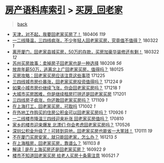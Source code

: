 [房产语料库索引](../../README.md)  > [买房_回老家](买房_回老家.md)
====
> [back](../README.md)

- [天津，对不起，我要回老家买房了！](http://jkwz.applinzi.com/ittc/7088932219072807953.html#%E5%A4%A9%E6%B4%A5%EF%BC%8C%E5%AF%B9%E4%B8%8D%E8%B5%B7%EF%BC%8C%E6%88%91%E8%A6%81%E5%9B%9E%E8%80%81%E5%AE%B6%E4%B9%B0%E6%88%BF%E4%BA%86%EF%BC%81) 180406 *119* 
- [一二线降温，三四线疯涨，不少年轻人回老家买房，究竟值不值得？](http://jkwz.applinzi.com/ittc/7083293296468427783.html#%E4%B8%80%E4%BA%8C%E7%BA%BF%E9%99%8D%E6%B8%A9%EF%BC%8C%E4%B8%89%E5%9B%9B%E7%BA%BF%E7%96%AF%E6%B6%A8%EF%BC%8C%E4%B8%8D%E5%B0%91%E5%B9%B4%E8%BD%BB%E4%BA%BA%E5%9B%9E%E8%80%81%E5%AE%B6%E4%B9%B0%E6%88%BF%EF%BC%8C%E7%A9%B6%E7%AB%9F%E5%80%BC%E4%B8%8D%E5%80%BC%E5%BE%97%EF%BC%9F) 180322 *1* 
- [离开厦门，回老家县城买房，50万的存款，买房加豪华装修还有剩！](http://jkwz.applinzi.com/ittc/7083263485826040849.html#%E7%A6%BB%E5%BC%80%E5%8E%A6%E9%97%A8%EF%BC%8C%E5%9B%9E%E8%80%81%E5%AE%B6%E5%8E%BF%E5%9F%8E%E4%B9%B0%E6%88%BF%EF%BC%8C50%E4%B8%87%E7%9A%84%E5%AD%98%E6%AC%BE%EF%BC%8C%E4%B9%B0%E6%88%BF%E5%8A%A0%E8%B1%AA%E5%8D%8E%E8%A3%85%E4%BF%AE%E8%BF%98%E6%9C%89%E5%89%A9%EF%BC%81) 180322 *12* 
- [苏州买房故事：卖掉房子回老家也是一种选择](http://jkwz.applinzi.com/ittc/7067640452830725136.html#%E8%8B%8F%E5%B7%9E%E4%B9%B0%E6%88%BF%E6%95%85%E4%BA%8B%EF%BC%9A%E5%8D%96%E6%8E%89%E6%88%BF%E5%AD%90%E5%9B%9E%E8%80%81%E5%AE%B6%E4%B9%9F%E6%98%AF%E4%B8%80%E7%A7%8D%E9%80%89%E6%8B%A9) 180208 *56* 
- [放弃年薪50万，逃离北上广回老家买房，值得吗？](http://jkwz.applinzi.com/ittc/7062563997058860048.html#%E6%94%BE%E5%BC%83%E5%B9%B4%E8%96%AA50%E4%B8%87%EF%BC%8C%E9%80%83%E7%A6%BB%E5%8C%97%E4%B8%8A%E5%B9%BF%E5%9B%9E%E8%80%81%E5%AE%B6%E4%B9%B0%E6%88%BF%EF%BC%8C%E5%80%BC%E5%BE%97%E5%90%97%EF%BC%9F) 180125  
- [买房攻略：回老家买房应该注意这些事项](http://jkwz.applinzi.com/ittc/7051044658497455120.html#%E4%B9%B0%E6%88%BF%E6%94%BB%E7%95%A5%EF%BC%9A%E5%9B%9E%E8%80%81%E5%AE%B6%E4%B9%B0%E6%88%BF%E5%BA%94%E8%AF%A5%E6%B3%A8%E6%84%8F%E8%BF%99%E4%BA%9B%E4%BA%8B%E9%A1%B9) 171225  
- [三四线城市房价暴涨，回老家买房投资值得吗？](http://jkwz.applinzi.com/ittc/7050443280385311761.html#%E4%B8%89%E5%9B%9B%E7%BA%BF%E5%9F%8E%E5%B8%82%E6%88%BF%E4%BB%B7%E6%9A%B4%E6%B6%A8%EF%BC%8C%E5%9B%9E%E8%80%81%E5%AE%B6%E4%B9%B0%E6%88%BF%E6%8A%95%E8%B5%84%E5%80%BC%E5%BE%97%E5%90%97%EF%BC%9F) 171224 *9* 
- [如果小城市房价继续飞涨，你会回老家买房吗？](http://jkwz.applinzi.com/ittc/7048478331505214480.html#%E5%A6%82%E6%9E%9C%E5%B0%8F%E5%9F%8E%E5%B8%82%E6%88%BF%E4%BB%B7%E7%BB%A7%E7%BB%AD%E9%A3%9E%E6%B6%A8%EF%BC%8C%E4%BD%A0%E4%BC%9A%E5%9B%9E%E8%80%81%E5%AE%B6%E4%B9%B0%E6%88%BF%E5%90%97%EF%BC%9F) 171218 *1* 
- [大城市买房困难，你是继续租房打拼还是回老家买房](http://jkwz.applinzi.com/ittc/7042161589870920721.html#%E5%A4%A7%E5%9F%8E%E5%B8%82%E4%B9%B0%E6%88%BF%E5%9B%B0%E9%9A%BE%EF%BC%8C%E4%BD%A0%E6%98%AF%E7%BB%A7%E7%BB%AD%E7%A7%9F%E6%88%BF%E6%89%93%E6%8B%BC%E8%BF%98%E6%98%AF%E5%9B%9E%E8%80%81%E5%AE%B6%E4%B9%B0%E6%88%BF) 171201  
- [三四线房子疯涨，你还敢回老家买房吗？](http://jkwz.applinzi.com/ittc/7033223887695905809.html#%E4%B8%89%E5%9B%9B%E7%BA%BF%E6%88%BF%E5%AD%90%E7%96%AF%E6%B6%A8%EF%BC%8C%E4%BD%A0%E8%BF%98%E6%95%A2%E5%9B%9E%E8%80%81%E5%AE%B6%E4%B9%B0%E6%88%BF%E5%90%97%EF%BC%9F) 171109 *1* 
- [在上海打工，回老家买房，可取吗](http://jkwz.applinzi.com/ittc/7019514111770231824.html#%E5%9C%A8%E4%B8%8A%E6%B5%B7%E6%89%93%E5%B7%A5%EF%BC%8C%E5%9B%9E%E8%80%81%E5%AE%B6%E4%B9%B0%E6%88%BF%EF%BC%8C%E5%8F%AF%E5%8F%96%E5%90%97) 171002 *1* 
- [在外地工作购买的住房公积金可以回老家买房吗？](http://jkwz.applinzi.com/ittc/7017677517438321680.html#%E5%9C%A8%E5%A4%96%E5%9C%B0%E5%B7%A5%E4%BD%9C%E8%B4%AD%E4%B9%B0%E7%9A%84%E4%BD%8F%E6%88%BF%E5%85%AC%E7%A7%AF%E9%87%91%E5%8F%AF%E4%BB%A5%E5%9B%9E%E8%80%81%E5%AE%B6%E4%B9%B0%E6%88%BF%E5%90%97%EF%BC%9F) 170926 *1* 
- [一二线楼市降温三四线迎来补涨 回老家买房值吗？](http://jkwz.applinzi.com/ittc/7000236760528061456.html#%E4%B8%80%E4%BA%8C%E7%BA%BF%E6%A5%BC%E5%B8%82%E9%99%8D%E6%B8%A9%E4%B8%89%E5%9B%9B%E7%BA%BF%E8%BF%8E%E6%9D%A5%E8%A1%A5%E6%B6%A8+%E5%9B%9E%E8%80%81%E5%AE%B6%E4%B9%B0%E6%88%BF%E5%80%BC%E5%90%97%EF%BC%9F) 170810  
- [家乡的楼市迎来爆发 北漂们 你会考虑回老家买房吗？](http://jkwz.applinzi.com/ittc/6971918405383750661.html#%E5%AE%B6%E4%B9%A1%E7%9A%84%E6%A5%BC%E5%B8%82%E8%BF%8E%E6%9D%A5%E7%88%86%E5%8F%91+%E5%8C%97%E6%BC%82%E4%BB%AC+%E4%BD%A0%E4%BC%9A%E8%80%83%E8%99%91%E5%9B%9E%E8%80%81%E5%AE%B6%E4%B9%B0%E6%88%BF%E5%90%97%EF%BC%9F) 170526  
- [深圳公积金升级了！可转到异地，回老家买房也能省一大笔钱！](http://jkwz.applinzi.com/ittc/6921960877183206405.html#%E6%B7%B1%E5%9C%B3%E5%85%AC%E7%A7%AF%E9%87%91%E5%8D%87%E7%BA%A7%E4%BA%86%EF%BC%81%E5%8F%AF%E8%BD%AC%E5%88%B0%E5%BC%82%E5%9C%B0%EF%BC%8C%E5%9B%9E%E8%80%81%E5%AE%B6%E4%B9%B0%E6%88%BF%E4%B9%9F%E8%83%BD%E7%9C%81%E4%B8%80%E5%A4%A7%E7%AC%94%E9%92%B1%EF%BC%81) 170111 *19* 
- [不在厦门买房安家，就只能回老家，怎么办？](http://jkwz.applinzi.com/ittc/6911040271956837380.html#%E4%B8%8D%E5%9C%A8%E5%8E%A6%E9%97%A8%E4%B9%B0%E6%88%BF%E5%AE%89%E5%AE%B6%EF%BC%8C%E5%B0%B1%E5%8F%AA%E8%83%BD%E5%9B%9E%E8%80%81%E5%AE%B6%EF%BC%8C%E6%80%8E%E4%B9%88%E5%8A%9E%EF%BC%9F) 161213 *5* 
- [在上海租房，回老家买房，靠谱么？](http://jkwz.applinzi.com/ittc/6895584929915601924.html#%E5%9C%A8%E4%B8%8A%E6%B5%B7%E7%A7%9F%E6%88%BF%EF%BC%8C%E5%9B%9E%E8%80%81%E5%AE%B6%E4%B9%B0%E6%88%BF%EF%BC%8C%E9%9D%A0%E8%B0%B1%E4%B9%88%EF%BC%9F) 161103 *8* 
- [解读 | 是在上海买房还是回老家买房？](http://jkwz.applinzi.com/ittc/6879914633078506501.html#%E8%A7%A3%E8%AF%BB+%7C+%E6%98%AF%E5%9C%A8%E4%B8%8A%E6%B5%B7%E4%B9%B0%E6%88%BF%E8%BF%98%E6%98%AF%E5%9B%9E%E8%80%81%E5%AE%B6%E4%B9%B0%E6%88%BF%EF%BC%9F) 160922 *9* 
- [楼市不知道回老家买房 给老人买房十条需注意](http://jkwz.applinzi.com/ittc/6834746474768106501.html#%E6%A5%BC%E5%B8%82%E4%B8%8D%E7%9F%A5%E9%81%93%E5%9B%9E%E8%80%81%E5%AE%B6%E4%B9%B0%E6%88%BF+%E7%BB%99%E8%80%81%E4%BA%BA%E4%B9%B0%E6%88%BF%E5%8D%81%E6%9D%A1%E9%9C%80%E6%B3%A8%E6%84%8F) 160521 *7* 
